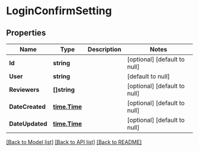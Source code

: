 # LoginConfirmSetting

## Properties
Name | Type | Description | Notes
------------ | ------------- | ------------- | -------------
**Id** | **string** |  | [optional] [default to null]
**User** | **string** |  | [default to null]
**Reviewers** | **[]string** |  | [optional] [default to null]
**DateCreated** | [**time.Time**](time.Time.md) |  | [optional] [default to null]
**DateUpdated** | [**time.Time**](time.Time.md) |  | [optional] [default to null]

[[Back to Model list]](../README.md#documentation-for-models) [[Back to API list]](../README.md#documentation-for-api-endpoints) [[Back to README]](../README.md)


